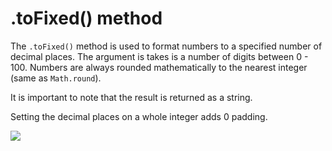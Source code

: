 # .toFixed() method

The <code>.toFixed()</code> method is used to format numbers to a specified number of decimal places. The argument is takes is a number of digits between 0 - 100. Numbers are always rounded mathematically to the nearest integer (same as <code>Math.round</code>).

It is important to note that the result is returned as a <emphasis>string</emphasis>.

Setting the decimal places on a whole integer adds 0 padding.

![](/assets/to-fixed.png)
